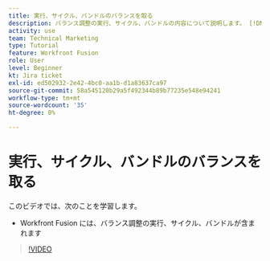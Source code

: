```yaml
---
title: 実行、サイクル、バンドルのバランスを取る
description: バランス調整の実行、サイクル、バンドルの内容について説明します。 [!DNL Adobe Workfront Fusion].
activity: use
team: Technical Marketing
type: Tutorial
feature: Workfront Fusion
role: User
level: Beginner
kt: Jira ticket
exl-id: ed502932-2e42-4bc0-aa1b-d1a83637ca97
source-git-commit: 58a545120b29a5f492344b89b77235e548e94241
workflow-type: tm+mt
source-wordcount: '35'
ht-degree: 0%

---
```


# 実行、サイクル、バンドルのバランスを取る

このビデオでは、次のことを学習します。

* Workfront Fusion には、バランス調整の実行、サイクル、バンドルが含まれます

>[!VIDEO](https://video.tv.adobe.com/v/335285/?quality=12)
